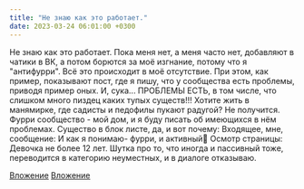 ```yaml
---
title: "Не знаю как это работает."
date: 2023-03-24 06:01:00 +0300
---
```


Не знаю как это работает.
Пока меня нет, а меня часто нет, добавляют в чатики в ВК, а потом борются за моё изгнание, потому что я "антифурри". Всё это происходит в моё отсутствие.
При этом, как пример, показывают пост, где я пишу, что у сообщества есть проблемы, приводя пример оных. И, сука... ПРОБЛЕМЫ ЕСТЬ, в том числе, что слишком много пиздец каких тупых существ!!!
Хотите жить в манямирке, где садисты и педофилы пукают радугой? Не получится. Фурри сообщество - мой дом, и я буду писать об имеющихся в нём проблемах.
Существо в блок листе, да, и вот почему:
Входящее, мне, сообщение: И как я понимаю- фурри, и активный🐺
Осмотр страницы: Девочка не более 12 лет.
Шутка про то, что иногда и пассивный тоже, переводится в категорию неуместных, и в диалоге отказываю.


[Вложение](/assets/vk_photos/4/2rGxf923TUY.jpg)
[Вложение](/assets/vk_photos/3/7KD-HKxvQho.jpg)
